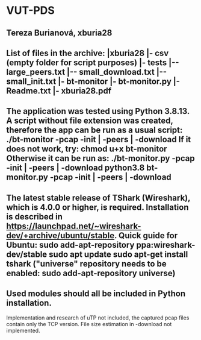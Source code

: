 # VUT-PDS

Tereza Burianová, xburia28
---------------------------------------------------------
List of files in the archive:
|xburia28
|- csv (empty folder for script purposes)
|- tests
|-- large_peers.txt
|-- small_download.txt
|-- small_init.txt
|- bt-monitor
|- bt-monitor.py
|- Readme.txt
|- xburia28.pdf
---------------------------------------------------------
The application was tested using Python 3.8.13.
A script without file extension was created, therefore the app can be run as a usual script:
./bt-monitor -pcap <pcap> -init | -peers | -download
If it does not work, try:
chmod u+x bt-monitor
Otherwise it can be run as:
./bt-monitor.py -pcap <pcap> -init | -peers | -download
python3.8 bt-monitor.py -pcap <pcap> -init | -peers | -download
---------------------------------------------------------
The latest stable release of TShark (Wireshark), which is 4.0.0 or higher, is required.
Installation is described in https://launchpad.net/~wireshark-dev/+archive/ubuntu/stable.
Quick guide for Ubuntu:
sudo add-apt-repository ppa:wireshark-dev/stable
sudo apt update
sudo apt-get install tshark
("universe" repository needs to be enabled: sudo add-apt-repository universe)
---------------------------------------------------------
Used modules should all be included in Python installation.
---------------------------------------------------------
Implementation and research of uTP not included, the captured pcap files contain only the TCP version.
File size estimation in -download not implemented.
